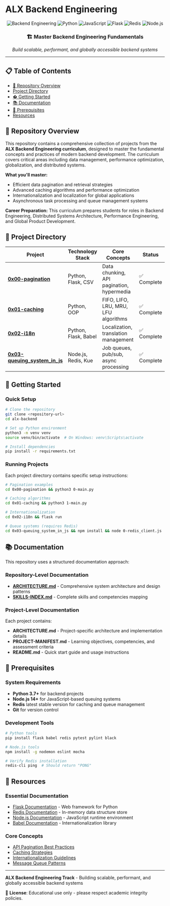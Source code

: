 # ALX Backend Engineering

<p align="center">
  <img src="https://img.shields.io/badge/Backend-Engineering-0052CC?style=for-the-badge" alt="Backend Engineering">
  <img src="https://img.shields.io/badge/Python-3776AB?style=for-the-badge&logo=python&logoColor=white" alt="Python">
  <img src="https://img.shields.io/badge/JavaScript-F7DF1E?style=for-the-badge&logo=javascript&logoColor=black" alt="JavaScript">
  <img src="https://img.shields.io/badge/Flask-000000?style=for-the-badge&logo=flask&logoColor=white" alt="Flask">
  <img src="https://img.shields.io/badge/Redis-DC382D?style=for-the-badge&logo=redis&logoColor=white" alt="Redis">
  <img src="https://img.shields.io/badge/Node.js-43853D?style=for-the-badge&logo=node.js&logoColor=white" alt="Node.js">
</p>

<div align="center">
  <h3>🏗️ Master Backend Engineering Fundamentals</h3>
  <p><em>Build scalable, performant, and globally accessible backend systems</em></p>
</div>

---

## 📋 Table of Contents

- [🎯 Repository Overview](#-repository-overview)
- [ Project Directory](#-project-directory)
- [� Getting Started](#-getting-started)
- [📚 Documentation](#-documentation)
- [🔧 Prerequisites](#-prerequisites)
- [ Resources](#-resources)

## 🎯 Repository Overview

This repository contains a comprehensive collection of projects from the **ALX Backend Engineering curriculum**, designed to master the fundamental concepts and practices of modern backend development. The curriculum covers critical areas including data management, performance optimization, globalization, and distributed systems.

**What you'll master:**
- Efficient data pagination and retrieval strategies
- Advanced caching algorithms and performance optimization
- Internationalization and localization for global applications
- Asynchronous task processing and queue management systems

**Career Preparation:**
This curriculum prepares students for roles in Backend Engineering, Distributed Systems Architecture, Performance Engineering, and Global Product Development.

## 📁 Project Directory

| Project | Technology Stack | Core Concepts | Status |
|---------|------------------|---------------|---------|
| **[0x00-pagination](./0x00-pagination/)** | Python, Flask, CSV | Data chunking, API pagination, hypermedia | ✅ Complete |
| **[0x01-caching](./0x01-caching/)** | Python, OOP | FIFO, LIFO, LRU, MRU, LFU algorithms | ✅ Complete |
| **[0x02-i18n](./0x02-i18n/)** | Python, Flask, Babel | Localization, translation management | ✅ Complete |
| **[0x03-queuing_system_in_js](./0x03-queuing_system_in_js/)** | Node.js, Redis, Kue | Job queues, pub/sub, async processing | ✅ Complete |

## 🚀 Getting Started

### Quick Setup
```bash
# Clone the repository
git clone <repository-url>
cd alx-backend

# Set up Python environment
python3 -m venv venv
source venv/bin/activate  # On Windows: venv\Scripts\activate

# Install dependencies
pip install -r requirements.txt
```

### Running Projects
Each project directory contains specific setup instructions:

```bash
# Pagination examples
cd 0x00-pagination && python3 0-main.py

# Caching algorithms
cd 0x01-caching && python3 1-main.py

# Internationalization
cd 0x02-i18n && flask run

# Queue systems (requires Redis)
cd 0x03-queuing_system_in_js && npm install && node 0-redis_client.js
```

## 📚 Documentation

This repository uses a structured documentation approach:

### Repository-Level Documentation
- **[ARCHITECTURE.md](./ARCHITECTURE.md)** - Comprehensive system architecture and design patterns
- **[SKILLS-INDEX.md](./SKILLS-INDEX.md)** - Complete skills and competencies mapping

### Project-Level Documentation
Each project contains:
- **ARCHITECTURE.md** - Project-specific architecture and implementation details
- **PROJECT-MANIFEST.md** - Learning objectives, competencies, and assessment criteria
- **README.md** - Quick start guide and usage instructions

## 🔧 Prerequisites

### System Requirements
- **Python 3.7+** for backend projects
- **Node.js 14+** for JavaScript-based queuing systems
- **Redis** latest stable version for caching and queue management
- **Git** for version control

### Development Tools
```bash
# Python tools
pip install flask babel redis pytest pylint black

# Node.js tools
npm install -g nodemon eslint mocha

# Verify Redis installation
redis-cli ping  # Should return "PONG"
```

## 📖 Resources

### Essential Documentation
- [Flask Documentation](https://flask.palletsprojects.com/) - Web framework for Python
- [Redis Documentation](https://redis.io/documentation) - In-memory data structure store
- [Node.js Documentation](https://nodejs.org/en/docs/) - JavaScript runtime environment
- [Babel Documentation](https://babel.pocoo.org/) - Internationalization library

### Core Concepts
- [API Pagination Best Practices](https://docs.microsoft.com/en-us/azure/architecture/best-practices/api-design#pagination)
- [Caching Strategies](https://aws.amazon.com/caching/)
- [Internationalization Guidelines](https://www.w3.org/International/)
- [Message Queue Patterns](https://www.rabbitmq.com/getstarted.html)

---

**ALX Backend Engineering Track** - Building scalable, performant, and globally accessible backend systems

📄 **License**: Educational use only - please respect academic integrity policies.
